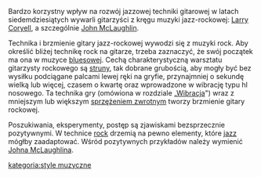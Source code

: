 Bardzo korzystny wpływ na rozwój jazzowej techniki gitarowej w latach
siedemdziesiątych wywarli gitarzyści z kręgu muzyki jazz-rockowej:
[Larry Coryell](Larry_Coryell "wikilink"), a szczegól­nie [John
McLaughlin](John_McLaughlin "wikilink").

Technika i brzmienie gitary jazz-rockowej wywodzi się z muzyki rock. Aby
określić bliżej technikę rock na gita­rze, trzeba zaznaczyć, że swój
początek ma ona w muzyce [bluesowej](blues "wikilink"). Cechą
charakterystyczną warsztatu gitarzysty rockowego są
[struny](struna "wikilink"), tak dobrane grubością, aby mogły być bez
wysiłku podciągane palcami lewej ręki na gryfie, przynajmniej o sekundę
wielką lub więcej, czasem o kwartę oraz wprowadzone w wibrację typu hl
nosowego. Ta technika gry (omówiona w rozdziale
„[Wibracja](Wibracja "wikilink")") wraz z mniejszym lub większym
[sprzężeniem zwrotnym](sprzężenie_zwrotne "wikilink") two­rzy brzmienie
gitary rockowej.

Poszukiwania, eksperymenty, postęp są zjawiskami bezsprzecznie
pozytywnymi. W technice [rock](rock "wikilink") drzemią na pewno
elementy, które [jazz](jazz "wikilink") mógłby zaadaptować. Wśród
pozytywnych przykładów należy wymienić [Johna
McLaughlina](John_McLaughlin "wikilink").

[kategoria:style muzyczne](kategoria:style_muzyczne "wikilink")